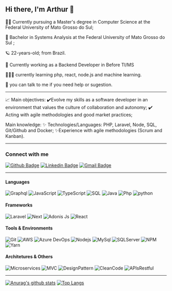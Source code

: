 ## Hi there, I'm Arthur 👋

👨‍🏫 Currently pursuing a Master's degree in Computer Science at the Federal University of Mato Grosso do Sul;

📘 Bachelor in Systems Analysis at the Federal University of Mato Grosso do Sul ;

🪐 22-years-old; from Brazil.

🦾 Currently working as a Backend Developer in Before TI/MS

👩🏻‍💻 currently learning php, react, node.js and machine learning.

💬 you can talk to me if you need help or sugestion.

---

📈 Main objectives:
✔️Evolve my skills as a software developer in an environment that values the culture of collaboration and autonomy;
✔️ Acting with agile methodologies and good market practices;

Main knowledge:
✨ Technologies/Languages: PHP, Laravel, Node, SQL, Git/Github and Docker;
✨Experience with agile methodologies (Scrum and Kanban).

---

### Connect with me
[![Github Badge](https://img.shields.io/badge/-Github-000?logo=Github&logoColor=white&link=https://github.com/arthurramires)](https://github.com/arthurramires)
[![Linkedin Badge](https://img.shields.io/badge/-LinkedIn-blue?logo=Linkedin&logoColor=white&link=https://www.linkedin.com/in/arthur-ramires-rodrigues-neto-9687a1193/)](https://www.linkedin.com/in/arthur-ramires-rodrigues-neto-9687a1193/)
[![Gmail Badge](https://img.shields.io/badge/-Gmail-c14438?logo=Gmail&logoColor=white&link=mailto:arthurrnbueno@gmail.com)](mailto:arthurrnbueno@gmail.com)


---

#### Languages
![Graphql](https://img.shields.io/badge/GraphQL-E10098.svg?logo=GraphQL)
![JavaScript](https://img.shields.io/badge/JavaScript-black.svg?logo=javascript)
![TypeScript](https://img.shields.io/badge/TypeScript-007ACC.svg?logo=typescript)
![SQL](https://img.shields.io/badge/SQL-gray.svg)
![Java](https://img.shields.io/badge/Java-007396.svg?logo=java)
![Php](https://img.shields.io/badge/PHP-777BB4.svg?logo=PHP)
![python](https://img.shields.io/badge/Python-64BAFF.svg?logo=Python)

#### Frameworks
![Laravel](https://img.shields.io/badge/Laravel-FF2D20.svg?logo=laravel)
![Next](https://img.shields.io/badge/Next.js-000000.svg?logo=next.js)
![Adonis Js](https://img.shields.io/badge/Adonis.js-220052.svg?logo=AdonisJS)
![React](https://img.shields.io/badge/React-61DAFB.svg?logo=react)

#### Tools & Environments
![Git](https://img.shields.io/badge/Git-F05032.svg?logo=git&logoColor=white)
![AWS](https://img.shields.io/badge/AWS-232F3E.svg?logo=amazon-aws)
![Azure DevOps](https://img.shields.io/badge/Azure%20DevOps-0078D7.svg?logo=azuredevops)
![Nodejs](https://img.shields.io/badge/NodeJs-339933.svg?logo=node.js&logoColor=white)
![MySql](https://img.shields.io/badge/MySQL-4479A1.svg?logo=mysql&logoColor=white)
![SQLServer](https://img.shields.io/badge/Microsoft%20SQL%20Server-CC2927.svg?logo=microsoft-sql-server)
![NPM](https://img.shields.io/badge/NPM-CB3837.svg?logo=npm)
![Yarn](https://img.shields.io/badge/Yarn-2C8EBB.svg?logo=yarn&logoColor=white)

#### Architetures & Others
![Microservices](https://img.shields.io/badge/Microservices-gray.svg)
![MVC](https://img.shields.io/badge/MVC-gray.svg)
![DesignPattern](https://img.shields.io/badge/Design%20Pattern-gray.svg)
![CleanCode](https://img.shields.io/badge/Clean%20Code-gray.svg)
![APIsRestful](https://img.shields.io/badge/APIs%20Restful-gray.svg)

---

[![Anurag's github stats](https://github-readme-stats.vercel.app/api?username=arthurramires&count_private=true)](https://github.com/anuraghazra/github-readme-stats)
[![Top Langs](https://github-readme-stats.vercel.app/api/top-langs/?username=arthurramires)](https://github.com/anuraghazra/github-readme-stats)
